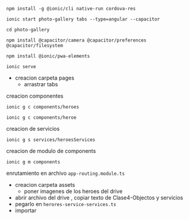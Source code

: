 
```
npm install -g @ionic/cli native-run cordova-res
```

```
ionic start photo-gallery tabs --type=angular --capacitor
```

```
cd photo-gallery
```

```
npm install @capacitor/camera @capacitor/preferences @capacitor/filesystem
```

```
npm install @ionic/pwa-elements
```

```
ionic serve
```


- creacion carpeta pages
  - arrastrar tabs


creacion componentes

```
ionic g c components/heroes
```

```
ionic g c components/heroe
```
creacion de servicios

```
ionic g s services/heroesServices
```

creacion de modulo de components

```
ionic g m components
```
enrutamiento en archivo `app-routing.module.ts`

- creacion carpeta assets
  -  poner imagenes de los heroes del drive
- abrir archivo del drive , copiar texto de Clase4-Objectos y servicios
- pegarlo en `herores-service-services.ts`
- importar 
